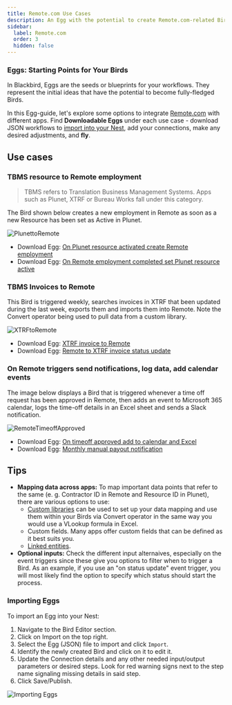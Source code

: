 ```yaml
---
title: Remote.com Use Cases
description: An Egg with the potential to create Remote.com-related Birds
sidebar:
  label: Remote.com
  order: 3
  hidden: false
---
```


### Eggs: Starting Points for Your Birds

In Blackbird, Eggs are the seeds or blueprints for your workflows. They represent the initial ideas that have the potential to become fully-fledged Birds.

In this Egg-guide, let's explore some options to integrate [Remote.com](https://docs.blackbird.io/apps/remote/) with different apps. Find **Downloadable Eggs** under each use case - download JSON workflows to [import into your Nest](https://docs.blackbird.io/eggs/remote/#importing-eggs), add your connections, make any desired adjustments, and **fly**.

## Use cases

### TBMS resource to Remote employment

> TBMS refers to Translation Business Management Systems. Apps such as Plunet, XTRF or Bureau Works fall under this category.

The Bird shown below creates a new employment in Remote as soon as a new Resource has been set as Active in Plunet.

![PlunettoRemote](../../../assets/docs/eggs/PlunetResourceActivatedCreateRemoteEmployment.png)

- Download Egg: <a href="https://docs.blackbird.io/downloads/Plunet_resource_activated_to_Remote_Employment.json" download>On Plunet resource activated create Remote employment</a>
- Download Egg: <a href="https://docs.blackbird.io/downloads/Remote_employment_completed_set_Plunet_resource_Active.json" download>On Remote employment completed set Plunet resource active</a>

### TBMS Invoices to Remote

This Bird is triggered weekly, searches invoices in XTRF that been updated during the last week, exports them and imports them into Remote. Note the Convert operator being used to pull data from a custom library. 

![XTRFtoRemote](../../../assets/docs/eggs/XtrfInvoiceToRemote.png)

- Download Egg: <a href="https://docs.blackbird.io/downloads/XTRF_invoice_to_Remote.json" download>XTRF invoice to Remote</a>
- Download Egg: <a href="https://docs.blackbird.io/downloads/Remote_to_XTRF_invoice_status_update.json" download>Remote to XTRF invoice status update</a>

### On Remote triggers send notifications, log data, add calendar events

The image below displays a Bird that is triggered whenever a time off request has been approved in Remote, then adds an event to Microsoft 365 calendar, logs the time-off details in an Excel sheet and sends a Slack notification.

![RemoteTimeoffApproved](../../../assets/docs/eggs/RemoteTimeoffApproved.png)

- Download Egg: <a href="https://docs.blackbird.io/downloads/On_timeoff_approved_add_to_Calendar_Excel.json" download>On timeoff approved add to calendar and Excel</a>
- Download Egg: <a href="https://docs.blackbird.io/downloads/Manual_payout_notification.json" download>Monthly manual payout notification</a>

## Tips

- **Mapping data across apps:** To map important data points that refer to the same (e. g. Contractor ID in Remote and Resource ID in Plunet), there are various options to use: 
    - [Custom libraries](https://docs.blackbird.io/concepts/libraries/#custom-libraries) can be used to set up your data mapping and use them within your Birds via Convert operator in the same way you would use a VLookup formula in Excel. 
    - Custom fields. Many apps offer custom fields that can be defined as it best suits you. 
    - [Linked entities](https://docs.blackbird.io/guides/entity-linking/). 
- **Optional inputs:** Check the different input alternaives, especially on the event triggers since these give you options to filter when to trigger a Bird. As an example, if you use an "on status update" event trigger, you will most likely find the option to specify which status should start the process.

### Importing Eggs

To import an Egg into your Nest:

1. Navigate to the Bird Editor section.
2. Click on Import on the top right.
3. Select the Egg (JSON) file to import and click `Import`.
4. Identify the newly created Bird and click on it to edit it.
5. Update the Connection details and any other needed input/output parameters or desired steps. Look for red warning signs next to the step name signaling missing details in said step.
6. Click Save/Publish.

![Importing Eggs](../../../assets/docs/eggs/ImportEggs.gif)

